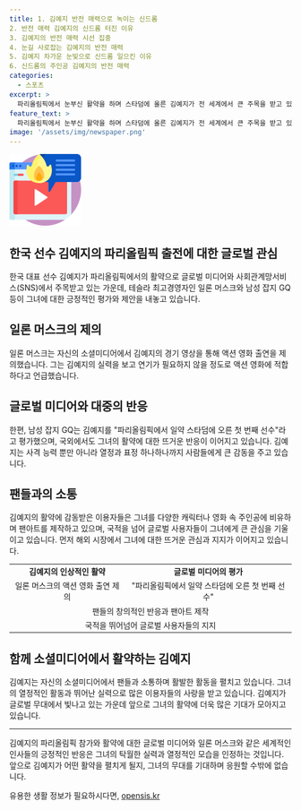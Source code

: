 ```yaml
---
title: 1. 김예지 반전 매력으로 녹이는 신드롬
2. 반전 매력 김예지의 신드롬 터진 이유
3. 김예지의 반전 매력 시선 집중
4. 눈길 사로잡는 김예지의 반전 매력
5. 김예지 차가운 눈빛으로 신드롬 일으킨 이유
6. 신드롬의 주인공 김예지의 반전 매력
categories:
  - 스포츠
excerpt: >
  파리올림픽에서 눈부신 활약을 하며 스타덤에 올른 김예지가 전 세계에서 큰 주목을 받고 있다. 머스크와 GQ 등 해외에서도 그녀의 행적에 관심을 가지고 있으며 머스크는 액션 영화 출연을 제의하며 뜨거운 반응을 보였다. 그녀의 경기 영상은 소셜미디어를 뜨겁게 달궜고, 팬 아트와 패러디도 속속 등장하며 화제를 모았다. 김예지의 경기 모습은 영화 속 주인공과 같다는 의견이 나오며 전 세계적으로 관심을 받고 있다. 
feature_text: >
  파리올림픽에서 눈부신 활약을 하며 스타덤에 올른 김예지가 전 세계에서 큰 주목을 받고 있다. 머스크와 GQ 등 해외에서도 그녀의 행적에 관심을 가지고 있으며 머스크는 액션 영화 출연을 제의하며 뜨거운 반응을 보였다. 그녀의 경기 영상은 소셜미디어를 뜨겁게 달궜고, 팬 아트와 패러디도 속속 등장하며 화제를 모았다. 김예지의 경기 모습은 영화 속 주인공과 같다는 의견이 나오며 전 세계적으로 관심을 받고 있다. 
image: '/assets/img/newspaper.png'
---
```


<p><img src="/assets/img/news.png" alt="rentncar 속보" /></p>

<h2 data-ke-size="size26">한국 선수 김예지의 파리올림픽 출전에 대한 글로벌 관심</h2>

<p data-ke-size="size16">한국 대표 선수 김예지가 파리올림픽에서의 활약으로 글로벌 미디어와 사회관계망서비스(SNS)에서 주목받고 있는 가운데, 테슬라 최고경영자인 일론 머스크와 남성 잡지 GQ 등이 그녀에 대한 긍정적인 평가와 제안을 내놓고 있습니다.</p>

<h2 data-ke-size="size26">일론 머스크의 제의</h2>

<p data-ke-size="size16">일론 머스크는 자신의 소셜미디어에서 김예지의 경기 영상을 통해 액션 영화 출연을 제의했습니다. 그는 김예지의 실력을 보고 연기가 필요하지 않을 정도로 액션 영화에 적합하다고 언급했습니다.</p>

<h2 data-ke-size="size26">글로벌 미디어와 대중의 반응</h2>

<p data-ke-size="size16">한편, 남성 잡지 GQ는 김예지를 "파리올림픽에서 일약 스타덤에 오른 첫 번째 선수"라고 평가했으며, 국외에서도 그녀의 활약에 대한 뜨거운 반응이 이어지고 있습니다. 김예지는 사격 능력 뿐만 아니라 열정과 표정 하나하나까지 사람들에게 큰 감동을 주고 있습니다.</p>

<h2 data-ke-size="size26">팬들과의 소통</h2>

<p data-ke-size="size16">김예지의 활약에 감동받은 이용자들은 그녀를 다양한 캐릭터나 영화 속 주인공에 비유하며 팬아트를 제작하고 있으며, 국적을 넘어 글로벌 사용자들이 그녀에게 큰 관심을 기울이고 있습니다. 먼저 해외 시장에서 그녀에 대한 뜨거운 관심과 지지가 이어지고 있습니다.</p>

<table style="width: 100%;">
<tbody>
<tr>
<td style="text-align: center; height: 17px;"><b>김예지의 인상적인 활약</b></td>
<td style="text-align: center; height: 17px;"><b>글로벌 미디어의 평가</b></td>
</tr>
<tr>
<td style="text-align: center;">일론 머스크의 액션 영화 출연 제의</td>
<td style="text-align: center;">"파리올림픽에서 일약 스타덤에 오른 첫 번째 선수"</td>
</tr>
<tr>
<td style="text-align: center;" colspan="2">팬들의 창의적인 반응과 팬아트 제작</td>
</tr>
<tr>
<td style="text-align: center;" colspan="2">국적을 뛰어넘어 글로벌 사용자들의 지지</td>
</tr>
</tbody>
</table>

<h2 data-ke-size="size26">함께 소셜미디어에서 활약하는 김예지</h2>

<p data-ke-size="size16">김예지는 자신의 소셜미디어에서 팬들과 소통하며 활발한 활동을 펼치고 있습니다. 그녀의 열정적인 활동과 뛰어난 실력으로 많은 이용자들의 사랑을 받고 있습니다. 김예지가 글로벌 무대에서 빛나고 있는 가운데 앞으로 그녀의 활약에 더욱 많은 기대가 모아지고 있습니다.</p>

<hr>

<p data-ke-size="size16">김예지의 파리올림픽 참가와 활약에 대한 글로벌 미디어와 일론 머스크와 같은 세계적인 인사들의 긍정적인 반응은 그녀의 탁월한 실력과 열정적인 모습을 인정하는 것입니다. 앞으로 김예지가 어떤 활약을 펼치게 될지, 그녀의 무대를 기대하며 응원할 수밖에 없습니다.</p>
유용한 생활 정보가 필요하시다면, <a href="https://opensis.kr" rel="dofollow">opensis.kr</a>


